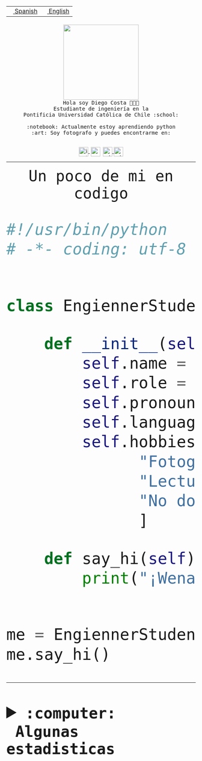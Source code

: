 <table border="0"  align="right">
 <tr><td><a href="README.md"><img src="https://upload.wikimedia.org/wikipedia/commons/thumb/8/89/Bandera_de_Espa%C3%B1a.svg/1200px-Bandera_de_Espa%C3%B1a.svg.png" height="10"> Spanish</a></td>
 <td><a href="README.en.md"><img src="https://upload.wikimedia.org/wikipedia/commons/a/a4/Flag_of_the_United_States.svg" height="10"> English</a></td></tr>
</table><br><br><br>


<p align="center">
  <img src="https://github.com/diegocostares/diegocostares/blob/main/Images/aaa2.gif?raw=true" height="200px">
  <br><samp>
    Hola soy Diego Costa 👨🏻‍💻<br>
    Estudiante de ingeniería en la <br>
    Pontificia Universidad Católica de Chile :school:<br>
  <br>
    :notebook: Actualmente estoy aprendiendo python <br>
    :art: Soy fotografo y puedes encontrarme en: <br>
  <br></samp>
  
</p>

<p align="center">
   <a href="https://instagram.com/diegocosta_no" target="blank">
    <img 
    align="center" src="https://cdn.jsdelivr.net/npm/simple-icons@3.0.1/icons/instagram.svg" alt="instagram" height="25px" width="25px" />
  </a>
  <a style="border: 3px solid; color: white;"href="https://t.me/diegocosta_no" target="blank">
  <img
  align="center" alt="Telegram" width="25px" src="https://icons-for-free.com/iconfiles/png/512/Telegram-1324888767380505522.png" />
</a>
<a href="https://api.whatsapp.com/send?phone=56971897835&text=Hola!" target="blank">
  <img
  align="center" alt="wtsp" width="25px" src="https://img.icons8.com/pastel-glyph/2x/whatsapp--v2.png" />
</a>
<a href="https://www.linkedin.com/in/diego-costa-786249213/" target="blank">
  <img
  align="center" alt="wtsp" width="25px" src="https://img.icons8.com/metro/452/linkedin.png" />
</a>

  </a>
</p>

---


<p align="center"><font size="25"><samp>Un poco de mi en codigo</samp></front></p>


```python
#!/usr/bin/python
# -*- coding: utf-8 -*-


class EngiennerStudent:

    def __init__(self):
        self.name = "Diego Costa"
        self.role = "Estudiante"
        self.pronouns = "he/him"
        self.language_spoken = ["es_CL", "en_US"]
        self.hobbies = [
              "Fotografia",
              "Lectura",
              "No dormir",
              ]

    def say_hi(self):
        print("¡Wena mundo!")


me = EngiennerStudent()
me.say_hi()
```
---
<details>
  <summary><b><samp>:computer: &nbsp;Algunas estadisticas</samp></b></summary>
  <br/></p>

<!--START_SECTION:waka-->
![Code Time](http://img.shields.io/badge/Code%20Time-736%20hrs%2018%20mins-blue)

**Soy nocturno 🦉** 

```text
🌞 Mañana     7 commits      ░░░░░░░░░░░░░░░░░░░░░░░░░   1.1% 
🌆 Día        191 commits    ███████░░░░░░░░░░░░░░░░░░   30.08% 
🌃 Tarde      251 commits    ██████████░░░░░░░░░░░░░░░   39.53% 
🌙 Noche      186 commits    ███████░░░░░░░░░░░░░░░░░░   29.29%

```
📅 **Soy más productivo los Miércoles** 

```text
Lunes        70 commits     ██░░░░░░░░░░░░░░░░░░░░░░░   11.02% 
Martes       73 commits     ███░░░░░░░░░░░░░░░░░░░░░░   11.5% 
Miércoles    142 commits    █████░░░░░░░░░░░░░░░░░░░░   22.36% 
Jueves       77 commits     ███░░░░░░░░░░░░░░░░░░░░░░   12.13% 
Viernes      57 commits     ██░░░░░░░░░░░░░░░░░░░░░░░   8.98% 
Sábado       91 commits     ███░░░░░░░░░░░░░░░░░░░░░░   14.33% 
Domingo      125 commits    █████░░░░░░░░░░░░░░░░░░░░   19.69%

```


📊 **Esta semana me dediqué a** 

```text
🐱‍💻 Proyectos: 
Sin actividad registrada esta semana

```


 Last Updated on 31/12/2022 16:26:32 UTC
<!--END_SECTION:waka-->
  
  

<p align="center"> <img src="https://github-readme-stats.vercel.app/api?username=diegocostares&show_icons=true&theme=ayu-mirage" alt="abhisheknaiidu" /></p>
 
</details>

